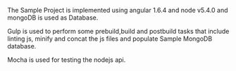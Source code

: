 The Sample Project is implemented using angular 1.6.4 and node v5.4.0 and mongoDB is used as Database.

Gulp is used to perform some prebuild,build and postbuild tasks that include linting js, minify and concat the js files and populate Sample MongoDB database.

Mocha is used for testing the nodejs api.

